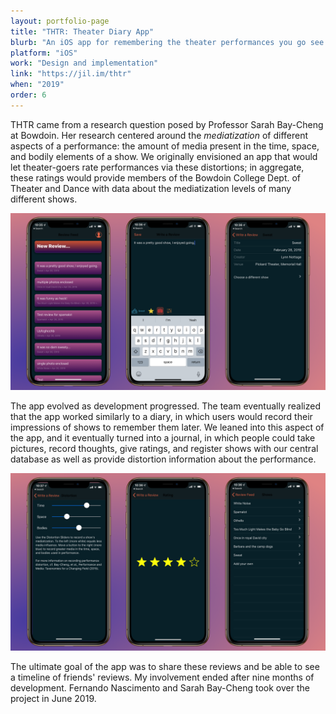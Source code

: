```yaml
---
layout: portfolio-page
title: "THTR: Theater Diary App"
blurb: "An iOS app for remembering the theater performances you go see. Lets you write reviews, give ratings, take pictures and more."
platform: "iOS"
work: "Design and implementation"
link: "https://jil.im/thtr"
when: "2019"
order: 6
---
```


THTR came from a research question posed by Professor Sarah Bay-Cheng at Bowdoin. Her research centered around the _mediatization_ of different aspects of a performance: the amount of media present in the time, space, and bodily elements of a show. We originally envisioned an app that would let theater-goers rate performances via these distortions; in aggregate, these ratings would provide members of the Bowdoin College Dept. of Theater and Dance with data about the mediatization levels of many different shows.

<img src="/img/portfolio/thtr/thtr-promo-1.png" class="portfolio-image">

The app evolved as development progressed. The team eventually realized that the app worked similarly to a diary, in which users would record their impressions of shows to remember them later. We leaned into this aspect of the app, and it eventually turned into a journal, in which people could take pictures, record thoughts, give ratings, and register shows with our central database as well as provide distortion information about the performance.

<img src="/img/portfolio/thtr/thtr-promo-2.png" class="portfolio-image">

The ultimate goal of the app was to share these reviews and be able to see a timeline of friends' reviews. My involvement ended after nine months of development. Fernando Nascimento and Sarah Bay-Cheng took over the project in June 2019.
